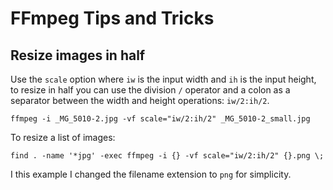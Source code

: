 # FFmpeg Tips and Tricks

## Resize images in half

Use the `scale` option where `iw` is the input width and `ih` is the input height, to resize in half you can use the
division `/` operator and a colon as a separator between the width and height operations: `iw/2:ih/2`.

```
ffmpeg -i _MG_5010-2.jpg -vf scale="iw/2:ih/2" _MG_5010-2_small.jpg
```

To resize a list of images:
```
find . -name '*jpg' -exec ffmpeg -i {} -vf scale="iw/2:ih/2" {}.png \;
```

I this example I changed the filename extension to `png` for simplicity.
